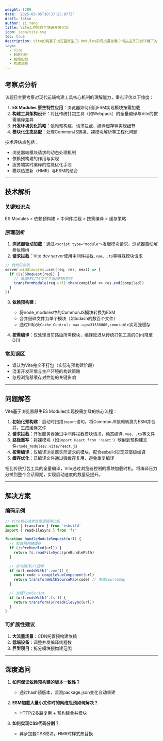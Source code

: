 ```yaml
---
weight: 1200
date: '2025-03-05T10:37:25.977Z'
draft: false
author: zi.Yang
title: Vite工作原理与快速开发实现
icon: icon/vite.svg
toc: true
description: Vite如何基于浏览器原生ES Modules实现按需加载？请描述其开发环境下的请求处理流程，如何避免传统打包工具的全量编译？
tags:
  - vite
  - ESM机制
  - 按需加载
  - 构建流程
---
```


## 考察点分析

该题目主要考察对现代前端构建工具核心机制的理解能力，重点评估以下维度：

1. **ES Modules 原生特性应用**：浏览器如何利用ESM实现模块按需加载
2. **构建工具架构设计**：对比传统打包工具（如Webpack）的全量编译与Vite的按需编译差异
3. **开发环境优化策略**：依赖预构建、请求拦截、编译缓存等实现细节
4. **模块化生态适配**：处理CommonJS转换、裸模块解析等工程化问题

技术评估点包括：

- 浏览器端模块请求的动态处理机制
- 依赖预构建的作用与实现
- 服务端实时编译的性能优化手段
- 模块热更新（HMR）与ESM的结合

---

## 技术解析

### 关键知识点

ES Modules > 依赖预构建 > 中间件拦截 > 按需编译 > 缓存策略

### 原理剖析

1. **浏览器驱动加载**：通过`<script type="module">`发起模块请求，浏览器自动解析依赖树
2. **请求拦截**：Vite dev server使用中间件拦截`.vue`、`.ts`等特殊模块请求

```javascript
// 伪代码示例
server.middlewares.use((req, res, next) => {
  if (isJSRequest(req)) {
    // 编译SFC/TS文件并返回ESM格式
    transformModule(req.url).then(compiled => res.end(compiled))
  }
})
```

3. **依赖预构建**：
   - 将node_modules中的CommonJS模块转换为ESM
   - 合并细碎文件为单个模块（如lodash的数百个文件）
   - 通过http头`Cache-Control: max-age=31536000,immutable`实现强缓存

4. **按需编译**：仅处理当前路由所需模块，编译延迟从传统打包工具的O(n)降至O(1)

### 常见误区

- 误认为Vite完全不打包（实际有预构建阶段）
- 混淆开发环境与生产环境的构建策略
- 忽视浏览器缓存对性能的关键影响

---

## 问题解答

Vite基于浏览器原生ES Modules实现按需加载的核心流程：

1. **初始化预构建**：启动时扫描`import`语句，将CommonJS依赖转换为ESM并合并，生成缓存文件
2. **请求拦截**：开发服务器通过中间件拦截模块请求，动态编译`.vue`、`.ts`等文件
3. **路径重写**：将裸模块（如`import React from 'react'`）映射到预构建文件`/node_modules/.vite/react.js`
4. **按需编译**：仅编译浏览器实际请求的模块，配合esbuild实现亚毫级编译
5. **缓存优化**：已编译文件通过强缓存复用，避免重复编译

相比传统打包工具的全量编译，Vite通过浏览器控制的模块加载时机，将编译压力分摊到整个会话周期，实现启动速度的数量级提升。

---

## 解决方案

### 编码示例

```javascript
// Vite核心请求处理逻辑简化版
import { transform } from 'esbuild'
import { readFileSync } from 'fs'

function handleModuleRequest(url) {
  // 检查预构建缓存
  if (isPreBundled(url)) {
    return fs.readFileSync(preBundlePath)
  }
  
  // 实时编译SFC组件
  if (url.endsWith('.vue')) {
    const code = compileVueComponent(url)
    return transformWithSourceMap(code) // 生成sourcemap
  }
  
  // 处理TypeScript
  if (url.endsWith('.ts')) {
    return transformTS(readFileSync(url))
  }
}
```

### 可扩展性建议

1. **大流量场景**：CDN托管预构建依赖
2. **低端设备**：调整并发编译线程数
3. **巨型项目**：拆分模块预构建范围

---

## 深度追问

1. **如何保证依赖预构建的版本一致性？**
   - 通过hash锁版本，监测package.json变化自动重建

2. **ESM加载大量小文件时的网络瓶颈如何解决？**
   - HTTP/2多路复用 + 预构建合并模块

3. **如何实现CSS代码分割？**
   - 异步加载CSS模块，HMR时样式热替换
